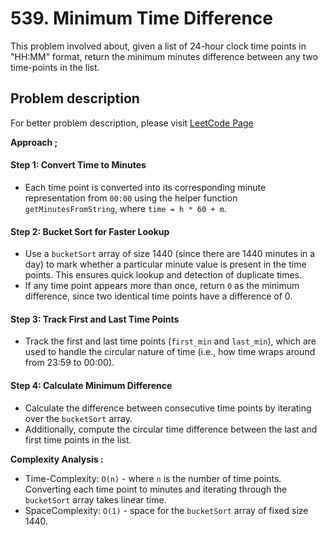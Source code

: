 # 539. Minimum Time Difference

This problem involved about, given a list of 24-hour clock time points in "HH:MM" format, return the minimum minutes difference between any two time-points in the list.

## Problem description

For better problem description, please visit [LeetCode Page](https://leetcode.com/problems/minimum-time-difference/description)

**Approach ;**<br/>

#### Step 1: Convert Time to Minutes

-   Each time point is converted into its corresponding minute representation from `00:00` using the helper function `getMinutesFromString`, where `time = h * 60 + m`.

#### Step 2: Bucket Sort for Faster Lookup

-   Use a `bucketSort` array of size 1440 (since there are 1440 minutes in a day) to mark whether a particular minute value is present in the time points. This ensures quick lookup and detection of duplicate times.
-   If any time point appears more than once, return `0` as the minimum difference, since two identical time points have a difference of 0.

#### Step 3: Track First and Last Time Points

-   Track the first and last time points (`first_min` and `last_min`), which are used to handle the circular nature of time (i.e., how time wraps around from 23:59 to 00:00).

#### Step 4: Calculate Minimum Difference

-   Calculate the difference between consecutive time points by iterating over the `bucketSort` array.
-   Additionally, compute the circular time difference between the last and first time points in the list.

**Complexity Analysis :**<br/>

-   Time-Complexity: `O(n)` - where `n` is the number of time points. Converting each time point to minutes and iterating through the `bucketSort` array takes linear time.
-   SpaceComplexity: `O(1)` - space for the `bucketSort` array of fixed size 1440.
